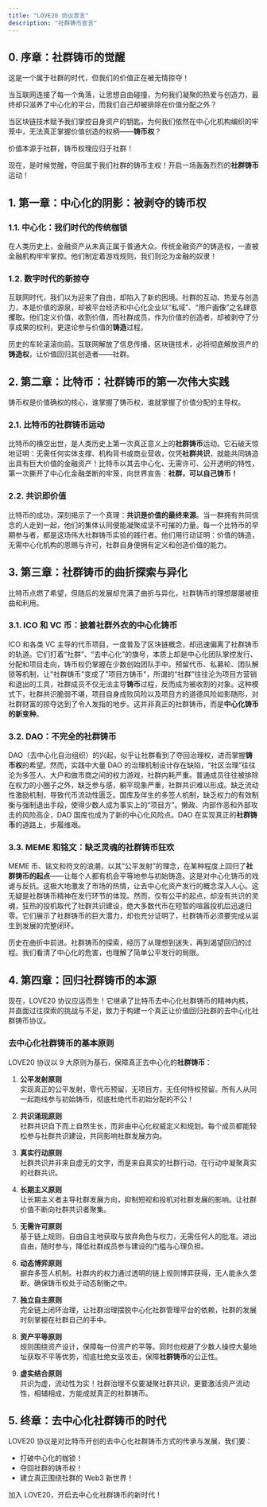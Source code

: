 ```yaml
---
title: "LOVE20 协议宣言"
description: "社群铸币宣言"
---
```


## 0. 序章：社群铸币的觉醒

这是一个属于社群的时代，但我们的价值正在被无情掠夺！

当互联网连接了每一个角落，让思想自由碰撞，为何我们凝聚的热爱与创造力，最终却只滋养了中心化的平台，而我们自己却被排除在价值分配之外？

当区块链技术赋予我们掌控自身资产的钥匙，为何我们依然在中心化机构编织的牢笼中，无法真正掌握价值创造的权柄——**铸币权**？

价值本源于社群，铸币权理应归于社群！

现在，是时候觉醒，夺回属于我们社群的铸币主权！开启一场轰轰烈烈的**社群铸币**运动！

## 1. 第一章：中心化的阴影：被剥夺的铸币权

### 1.1. 中心化：我们时代的传统枷锁

在人类历史上，金融资产从未真正属于普通大众。传统金融资产的铸造权，一直被金融机构牢牢掌控。他们制定着游戏规则，我们则沦为金融的奴隶！

### 1.2. 数字时代的新掠夺

互联网时代，我们以为迎来了自由，却陷入了新的困境。社群的互动、热爱与创造力，本是价值的源泉，却被平台经济和中心化企业以“私域”、“用户画像”之名肆意攫取。他们定义价值，收割价值，而社群成员，作为价值的创造者，却被剥夺了分享成果的权利，更遑论参与价值的**铸造**过程。

历史的车轮滚滚向前。互联网解放了信息传播，区块链技术，必将彻底解放资产的**铸造权**，让价值回归其创造者——社群。

## 2. 第二章：比特币：社群铸币的第一次伟大实践

铸币权是价值确权的核心，谁掌握了铸币权，谁就掌握了价值分配的主导权。

### 2.1. 比特币的社群铸币运动

比特币的横空出世，是人类历史上第一次真正意义上的**社群铸币**运动。它石破天惊地证明：无需任何实体支撑、机构背书或商业营收，仅凭**社群共识**，就能共同铸造出具有巨大价值的金融资产！比特币以其去中心化、无需许可、公开透明的特性，第一次撕开了中心化金融垄断的牢笼，向世界宣告：**社群，可以自己铸币！**

### 2.2. 共识即价值

比特币的成功，深刻揭示了一个真理：**共识是价值的最终来源**。当一群拥有共同信念的人走到一起，他们的集体认同便能凝聚成坚不可摧的力量。每一个比特币的早期参与者，都是这场伟大社群铸币实验的践行者。他们用行动证明：价值的铸造，无需中心化机构的恩赐与许可，社群自身便拥有定义和创造价值的能力。

## 3. 第三章：社群铸币的曲折探索与异化

比特币点燃了希望，但随后的发展却充满了曲折与异化，社群铸币的理想屡屡被扭曲和利用。

### 3.1. ICO 和 VC 币：披着社群外衣的中心化铸币

ICO 和各类 VC 主导的代币项目，一度普及了区块链概念，却迅速偏离了社群铸币的轨道。它们打着“社群”、“去中心化”的旗号，本质上却是中心化团队掌控发行、分配和项目走向，铸币权仍掌握在少数创始团队手中。预留代币、私募轮、团队解锁等机制，让"社群铸币"变成了"项目方铸币"，所谓的“社群”往往沦为项目方营销和退出的工具，社群成员不仅无法主导**铸币**过程，反而成为被收割的对象。这种模式下，社群共识脆弱不堪，项目自身成败风险以及项目方的道德风险如影随形，对社群财富的掠夺达到了令人发指的地步。这并非真正的社群铸币，而是**中心化铸币的新变种**。

### 3.2. DAO：不完全的社群铸币

DAO（去中心化自治组织）的兴起，似乎让社群看到了夺回治理权，进而掌握**铸币权**的希望。然而，实践中大量 DAO 的治理机制设计存在缺陷，“社区治理”往往沦为多签人、大户和做市商之间的权力游戏，社群内耗严重。普通成员往往被排除在权力的小圈子之外，缺乏参与感，躺平现象严重，社群共识难以形成。缺乏流动性激励机制，导致代币流动性匮乏。国库及伴生的多签人机制，缺乏权力的有效制衡与强制退出手段，使得少数人成为事实上的“项目方”。懒政、内部作恶和外部攻击的风险高企，DAO 国库也成为了新的中心化风险点。DAO 在实现真正的**社群铸币**的道路上，步履维艰。

### 3.3. MEME 和铭文：缺乏灵魂的社群铸币狂欢

MEME 币、铭文和符文的浪潮，以其“公平发射”的理念，在某种程度上回归了**社群铸币的起点**——让每个人都有机会平等地参与初始铸造。这是对中心化铸币的戏谑与反抗。这极大地激发了市场的热情，让去中心化资产发行的概念深入人心。这无疑是社群铸币精神在发行环节的体现。然而，仅有公平的起点，却没有共识的灵魂，狂热的投机取代了社群共识建设，绝大多数代币在短暂的喧嚣投机后迅速归零。它们展示了社群铸币的巨大潜力，却也充分证明了，社群铸币必须要完成从诞生到发展的完整闭环。

历史在曲折中前进。社群铸币的探索，经历了从理想到迷失，再到渴望回归的过程。我们看清了中心化的危害，也理解了简单公平发行的局限。

## 4. 第四章：回归社群铸币的本源

现在，LOVE20 协议应运而生！它继承了比特币去中心化社群铸币的精神内核，并直面过往探索的挑战与不足，致力于构建一个真正让价值回归社群的去中心化社群铸币协议。

### 去中心化社群铸币的基本原则

LOVE20 协议以 9 大原则为基石，保障真正去中心化的**社群铸币**：

1. **公平发射原则**  
   实现真正的公平发射，零代币预留，无项目方，无任何特权预留。所有人从同一起跑线参与初始铸币，彻底杜绝代币初始分配的不公！

2. **共识涌现原则**  
   社群共识自下而上自然生长，而非由中心化权威定义和规划。每个成员都能轻松参与社群共识建设，共同影响社群发展方向。

3. **真实行动原则**  
   社群共识并非来自虚无的文字，而是来自真实的社群行动，在行动中凝聚真实的社群共识。

4. **长期主义原则**  
   让长期主义者主导社群发展方向，抑制短视和投机对社群发展的影响。让社群价值不断向社群共识者聚集。

5. **无需许可原则**  
   基于链上规则，自由自主地获取与放弃角色与权力，无需任何人的批准。进出自由，随时参与，降低社群成员参与建设的门槛与心理负担。

6. **动态博弈原则**  
   摒弃多签人机制。社群内的权力通过透明的链上规则博弈获得，无人能永久垄断。确保铸币权处于动态制衡之中。

7. **独立自主原则**  
   完全链上闭环治理，让社群治理摆脱中心化社群管理平台的依赖，社群的发展时刻掌握在社群自己的手中。

8. **资产平等原则**  
   规则围绕资产设计，保障每一份资产的平等。同时也规避了少数人操控大量地址获取不平等优势，彻底杜绝女巫攻击，保障**社群铸币**的公正性。

9. **虚实结合原则**  
   共识为虚，流动性为实！社群治理不仅要凝聚社群共识，更要激活资产流动性，相辅相成，方能成就真正的社群铸币。

## 5. 终章：去中心化社群铸币的时代

LOVE20 协议是对比特币开创的去中心化社群铸币方式的传承与发展，我们要：

- 打破中心化的枷锁！
- 夺回社群的铸币权！
- 建立真正围绕社群的 Web3 新世界！

加入 LOVE20，开启去中心化社群铸币的新时代！
